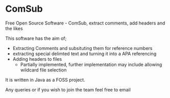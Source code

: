 # ComSub
Free Open Source Software - ComSub, extract comments, add headers and the likes

This software has the aim of;
* Extracting Comments and subsituting them for reference numbers
* extracting special delimted text and turning it into a APA referencing
* Adding headers to files
  - Partially implemented, further implementation may include allowing wildcard file selection

It is written in Java as a FOSS project.

Any queries or if you wish to join the team feel free to email 
